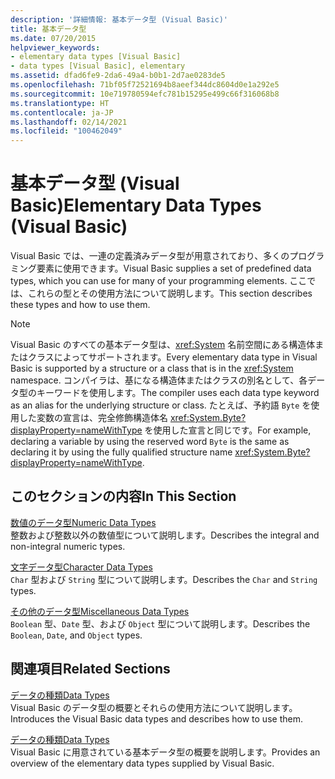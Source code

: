 ```yaml
---
description: '詳細情報: 基本データ型 (Visual Basic)'
title: 基本データ型
ms.date: 07/20/2015
helpviewer_keywords:
- elementary data types [Visual Basic]
- data types [Visual Basic], elementary
ms.assetid: dfad6fe9-2da6-49a4-b0b1-2d7ae0283de5
ms.openlocfilehash: 71bf05f72521694b8aeef344dc8604d0e1a292e5
ms.sourcegitcommit: 10e719780594efc781b15295e499c66f316068b8
ms.translationtype: HT
ms.contentlocale: ja-JP
ms.lasthandoff: 02/14/2021
ms.locfileid: "100462049"
---
```

# <a name="elementary-data-types-visual-basic"></a><span data-ttu-id="050cf-103">基本データ型 (Visual Basic)</span><span class="sxs-lookup"><span data-stu-id="050cf-103">Elementary Data Types (Visual Basic)</span></span>

<span data-ttu-id="050cf-104">Visual Basic では、一連の定義済みデータ型が用意されており、多くのプログラミング要素に使用できます。</span><span class="sxs-lookup"><span data-stu-id="050cf-104">Visual Basic supplies a set of predefined data types, which you can use for many of your programming elements.</span></span> <span data-ttu-id="050cf-105">ここでは、これらの型とその使用方法について説明します。</span><span class="sxs-lookup"><span data-stu-id="050cf-105">This section describes these types and how to use them.</span></span>  
  
> [!NOTE]
> <span data-ttu-id="050cf-106">Visual Basic のすべての基本データ型は、<xref:System> 名前空間にある構造体またはクラスによってサポートされます。</span><span class="sxs-lookup"><span data-stu-id="050cf-106">Every elementary data type in Visual Basic is supported by a structure or a class that is in the <xref:System> namespace.</span></span> <span data-ttu-id="050cf-107">コンパイラは、基になる構造体またはクラスの別名として、各データ型のキーワードを使用します。</span><span class="sxs-lookup"><span data-stu-id="050cf-107">The compiler uses each data type keyword as an alias for the underlying structure or class.</span></span> <span data-ttu-id="050cf-108">たとえば、予約語 `Byte` を使用した変数の宣言は、完全修飾構造体名 <xref:System.Byte?displayProperty=nameWithType> を使用した宣言と同じです。</span><span class="sxs-lookup"><span data-stu-id="050cf-108">For example, declaring a variable by using the reserved word `Byte` is the same as declaring it by using the fully qualified structure name <xref:System.Byte?displayProperty=nameWithType>.</span></span>  
  
## <a name="in-this-section"></a><span data-ttu-id="050cf-109">このセクションの内容</span><span class="sxs-lookup"><span data-stu-id="050cf-109">In This Section</span></span>  

 [<span data-ttu-id="050cf-110">数値のデータ型</span><span class="sxs-lookup"><span data-stu-id="050cf-110">Numeric Data Types</span></span>](numeric-data-types.md)  
 <span data-ttu-id="050cf-111">整数および整数以外の数値型について説明します。</span><span class="sxs-lookup"><span data-stu-id="050cf-111">Describes the integral and non-integral numeric types.</span></span>  
  
 [<span data-ttu-id="050cf-112">文字データ型</span><span class="sxs-lookup"><span data-stu-id="050cf-112">Character Data Types</span></span>](character-data-types.md)  
 <span data-ttu-id="050cf-113">`Char` 型および `String` 型について説明します。</span><span class="sxs-lookup"><span data-stu-id="050cf-113">Describes the `Char` and `String` types.</span></span>  
  
 [<span data-ttu-id="050cf-114">その他のデータ型</span><span class="sxs-lookup"><span data-stu-id="050cf-114">Miscellaneous Data Types</span></span>](miscellaneous-data-types.md)  
 <span data-ttu-id="050cf-115">`Boolean` 型、`Date` 型、および `Object` 型について説明します。</span><span class="sxs-lookup"><span data-stu-id="050cf-115">Describes the `Boolean`, `Date`, and `Object` types.</span></span>  
  
## <a name="related-sections"></a><span data-ttu-id="050cf-116">関連項目</span><span class="sxs-lookup"><span data-stu-id="050cf-116">Related Sections</span></span>  

 [<span data-ttu-id="050cf-117">データの種類</span><span class="sxs-lookup"><span data-stu-id="050cf-117">Data Types</span></span>](index.md)  
 <span data-ttu-id="050cf-118">Visual Basic のデータ型の概要とそれらの使用方法について説明します。</span><span class="sxs-lookup"><span data-stu-id="050cf-118">Introduces the Visual Basic data types and describes how to use them.</span></span>  
  
 [<span data-ttu-id="050cf-119">データの種類</span><span class="sxs-lookup"><span data-stu-id="050cf-119">Data Types</span></span>](../../../language-reference/data-types/index.md)  
 <span data-ttu-id="050cf-120">Visual Basic に用意されている基本データ型の概要を説明します。</span><span class="sxs-lookup"><span data-stu-id="050cf-120">Provides an overview of the elementary data types supplied by Visual Basic.</span></span>
